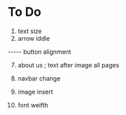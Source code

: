 # To Do


1) text size 
5) arrow iddle

----- button alignment


7) about us ; text after image
all pages

8) navbar change

9) image insert

10) font weifth